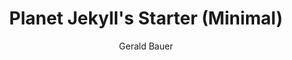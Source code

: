 ---
title: "Planet Jekyll's Starter (Minimal)"
github: https://github.com/planetjekyll/jekyll-starter-theme
demo: http://planetjekyll.github.io/jekyll-starter-theme/
author: Gerald Bauer
draft: true
ssg:
  - Jekyll
cms:
  - No Cms
---